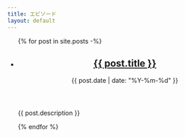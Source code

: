 ```yaml
---
title: エピソード
layout: default
---
```


<ul>
{% for post in site.posts -%}
  <li class="text-left">
    <header>
      <h2 class="inline"><a class="font-bold text-lg" href='{{ site.url }}{{ post.url }}#{{ post.id | sha1:8 }}'>{{ post.title }}</a></h2>
      <time class="opacity-80" datetime="{{ post.date }}">{{ post.date | date: "%Y-%m-%d" }}</time>
    </header>
    <p>{{ post.description }}</p>
  </li>
{% endfor %}
</ul>
